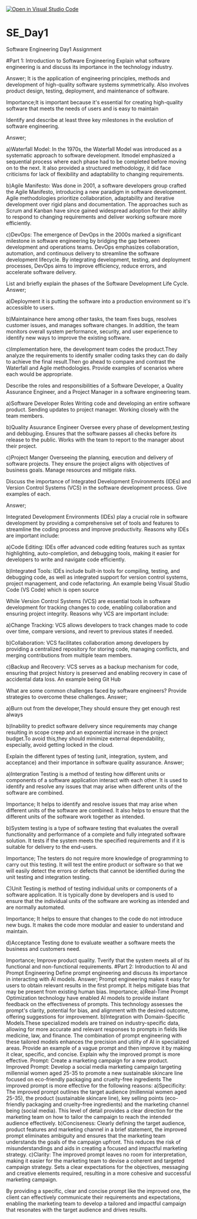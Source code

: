 [![Open in Visual Studio Code](https://classroom.github.com/assets/open-in-vscode-2e0aaae1b6195c2367325f4f02e2d04e9abb55f0b24a779b69b11b9e10269abc.svg)](https://classroom.github.com/online_ide?assignment_repo_id=15569080&assignment_repo_type=AssignmentRepo)
# SE_Day1
Software Engineering Day1 Assignment

#Part 1: Introduction to Software Engineering
Explain what software engineering is and discuss its importance in the technology industry.

Answer;
It is the application of engineering principles, methods and development of high-quality software systems symmetrically. Also involves product design, testing, deployment, and maintenance of software.

Importance;It is important because it's essential for creating high-quality software that meets the needs of users and is easy to maintain

Identify and describe at least three key milestones in the evolution of software engineering.

Answer;

a)Waterfall Model: In the 1970s, the Waterfall Model was introduced as a systematic approach to software development. Itmodel emphasized a sequential process where each phase had to be completed before moving on to the next. It also provided a structured methodology, it  did face criticisms for lack of flexibility and adaptability to changing requirements.

b)Agile Manifesto: Was done in 2001, a software developers group crafted the Agile Manifesto, introducing a new paradigm in software development. Agile methodologies prioritize collaboration, adaptability and iterative development over rigid plans and documentation. The approaches such as  Scrum and Kanban have since gained widespread adoption for their ability to respond to changing requirements and deliver working software more efficiently.

c)DevOps: The emergence of DevOps in the 2000s marked a significant milestone in software engineering by bridging the gap between development and operations teams. DevOps emphasizes collaboration, automation, and continuous delivery to streamline the software development lifecycle. By integrating development, testing, and deployment processes, DevOps aims to improve efficiency, reduce errors, and accelerate software delivery.

List and briefly explain the phases of the Software Development Life Cycle.
Answer;

a)Deployment it is putting the software into a production environment so it's accessible to users. 

b)Maintainance here among other tasks, the team fixes bugs, resolves customer issues, and manages software changes. In addition, the team monitors overall system performance, security, and user experience to identify new ways to improve the existing software.

c)Implementation here, the development team codes the product.They analyze the requirements to identify smaller coding tasks they can do daily to achieve the final result.Then go ahead to compare and contrast the Waterfall and Agile methodologies. Provide examples of scenarios where each would be appropriate.

Describe the roles and responsibilities of a Software Developer, a Quality Assurance Engineer, and a Project Manager in a software engineering team.

a)Software Developer Roles
  Writing code and developing an entire software product.
  Sending updates to project manager. 
  Working closely with the team members.

b)Quality Asuurance Engineer
  Oversee every phase of development,testing and debbuging.
  Ensures that the software passes all checks before its release to the public.
  Works with the team to report to the manager about their project.

c)Project Manger
  Overseeing the planning, execution and delivery of software projects.
  They ensure the project aligns with objectives  of business goals.
  Manage resources and mitigate risks.

Discuss the importance of Integrated Development Environments (IDEs) and Version Control Systems (VCS) in the software development process. Give examples of each.

Answer;

Integrated Development Environments (IDEs) play a crucial role in software development by providing a comprehensive set of tools and features to streamline the coding process and improve productivity. Reasons why IDEs are important include:

a)Code Editing: IDEs offer advanced code editing features such as syntax highlighting, auto-completion, and debugging tools, making it easier for developers to write and navigate code efficiently.

b)Integrated Tools: IDEs include built-in tools for compiling, testing, and debugging code, as well as integrated support for version control systems, project management, and code refactoring.
An example being Visual Studio Code (VS Code) which is open source

While Version Control Systems (VCS) are essential tools in software development for tracking changes to code, enabling collaboration and ensuring project integrity. Reasons why VCS are important include:

a)Change Tracking: VCS allows developers to track changes made to code over time, compare versions, and revert to previous states if needed.

b)Collaboration: VCS facilitates collaboration among developers by providing a centralized repository for storing code, managing conflicts, and merging contributions from multiple team members.

c)Backup and Recovery: VCS serves as a backup mechanism for code, ensuring that project history is preserved and enabling recovery in case of accidental data loss.
An example being Git Hub

What are some common challenges faced by software engineers? Provide strategies to overcome these challenges.
Answer;

a)Burn out from the developer,They should ensure they get enough rest always

b)Inability to predict software delivery since requirements may change resulting in scope creep and an exponential increase in the project budget.To avoid this,they should minimize external dependability, especially, avoid getting locked in the cloud.

Explain the different types of testing (unit, integration, system, and acceptance) and their importance in software quality assurance.
Answer;

a)Intergration Testing is a method of testing how different units or components of a software application interact with each other. It is used to identify and resolve any issues that may arise when different units of the software are combined.

Importance;
         It helps to identify and resolve issues that may arise when different units of the software are combined.
         It also helps to ensure that the different units of the software work together as intended.

b)System testing is a type of software testing that evaluates the overall functionality and performance of a complete and fully integrated software solution. It tests if the system meets the specified requirements and if it is suitable for delivery to the end-users.

Importance;
        The testers do not require more knowledge of programming to carry out this testing.
        It will test the entire product or software so that we will easily detect the errors or defects that cannot be identified during the unit testing and integration testing.

C)Unit Testing is method of testing individual units or components of a software application. It is typically done by developers and is used to ensure that the individual units of the software are working as intended and are normally automated.

Importance;
        It helps to ensure that changes to the code do not introduce new bugs.
        It makes the code more modular and easier to understand and maintain.

d)Acceptance Testing done to evaluate weather a software meets the business and customers need.

Importance;
         Improve product quality.
         Tverify that the system meets all of its functional and non-functional requirements.
#Part 2: Introduction to AI and Prompt Engineering
Define prompt engineering and discuss its importance in interacting with AI models.
Answer;
  Prompt engineering makes it easy for users to obtain relevant results in the first prompt. It helps mitigate bias that may be present from existing human bias.
Importance;
a)Real-Time Prompt Optimization technology have enabled AI models to provide instant feedback on the effectiveness of prompts. This technology assesses the prompt's clarity, potential for bias, and alignment with the desired outcome, offering suggestions for improvement. 
b)Integration with Domain-Specific Models.These specialized models are trained on industry-specific data, allowing for more accurate and relevant responses to prompts in fields like medicine, law, and finance. The combination of prompt engineering with these tailored models enhances the precision and utility of AI in specialized areas.
Provide an example of a vague prompt and then improve it by making it clear, specific, and concise. Explain why the improved prompt is more effective.
Prompt:
Create a marketing campaign for a new product.
Improved Prompt:
Develop a social media marketing campaign targeting millennial women aged 25-35 to promote a new sustainable skincare line focused on eco-friendly packaging and cruelty-free ingredients
The improved prompt is more effective for the following reasons:
a)Specificity: The improved prompt outlines the target audience (millennial women aged 25-35), the product (sustainable skincare line), key selling points (eco-friendly packaging and cruelty-free ingredients) and the marketing channel  being (social media). This level of detail provides a clear direction for the marketing team on how to tailor the campaign to reach the intended audience effectively.
b)Conciseness: Clearly defining the target audience, product features and marketing channel in a brief statement, the improved prompt eliminates ambiguity and ensures that the marketing team understands the goals of the campaign upfront. This reduces the risk of misunderstandings and aids in creating a focused and impactful marketing strategy.
c)Clarity: The improved prompt leaves no room for interpretation, making it easier for the marketing team to devise a coherent and targeted campaign strategy. Sets a clear expectations for the objectives, messaging and creative elements required, resulting in a more cohesive and successful marketing campaign.

By providing a specific, clear and concise prompt like the improved one, the client can effectively communicate their requirements and expectations, enabling the marketing team to develop a tailored and impactful campaign that resonates with the target audience and drives results.
